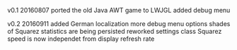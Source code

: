 v0.1 20160807
ported the old Java AWT game to LWJGL
added debug menu

v0.2 20160911
added German localization
more debug menu options
shades of Squarez
statistics are being persisted
reworked settings class
Squarez speed is now independet from display refresh rate
